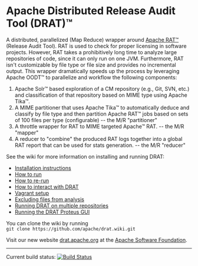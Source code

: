 Apache Distributed Release Audit Tool (DRAT)&trade;
====
 
A distributed, parallelized (Map Reduce) wrapper around [Apache RAT&trade;](http://creadur.apache.org/rat/) (Release Audit Tool). RAT is used to check for proper licensing in software projects. However, RAT takes a prohibitively long time to analyze large repositories of code, since it can only run on one JVM. Furthermore, RAT isn't customizable by file type or file size and provides no incremental output. This wrapper dramatically speeds up the process by leveraging Apache OODT&trade; to parallelize and workflow the following components:

1. Apache Solr&trade; based exploration of a CM repository (e.g., Git, SVN, etc.) and classification of that repository based on MIME type using Apache Tika&trade;.
2. A MIME partitioner that uses Apache Tika&trade; to automatically deduce and classify by file type and then partition Apache RAT&trade; jobs based on sets of 100 files per type (configurable) -- the M/R "partitioner"
3. A throttle wrapper for RAT to MIME targeted Apache&trade; RAT. -- the M/R "mapper"
4. A reducer to "combine" the produced RAT logs together into a global RAT report that can be used for stats generation. -- the M/R "reducer"

See the wiki for more information on installing and running DRAT:  
* [Installation instructions](https://github.com/apache/drat/wiki/Installation)  
* [How to run](https://github.com/apache/drat/wiki/How-to-Run)  
* [How to re-run](https://github.com/apache/drat/wiki/Re-running-DRAT)  
* [How to interact with DRAT](https://github.com/apache/drat/wiki/Interacting-with-DRAT)  
* [Vagrant setup](https://github.com/apache/drat/wiki/Vagrant)
* [Excluding files from analysis](https://github.com/apache/drat/wiki/RegEx-exclude-file)
* [Running DRAT on multiple repositories](https://github.com/apache/drat/wiki/DRAT-Sequential)
* [Running the DRAT Proteus GUI](https://github.com/apache/drat/wiki/Proteus---A-GUI-for-DRAT)

You can clone the wiki by running  
`git clone https://github.com/apache/drat.wiki.git`

Visit our new website [drat.apache.org](https://drat.apache.org/) at the [Apache Software Foundation](https://www.apache.org/).

---

Current build status: [![Build Status](https://travis-ci.org/apache/drat.svg?branch=master)](https://travis-ci.org/apache/drat)
